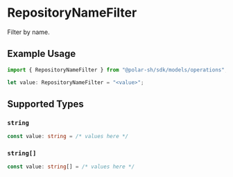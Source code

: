 # RepositoryNameFilter

Filter by name.

## Example Usage

```typescript
import { RepositoryNameFilter } from "@polar-sh/sdk/models/operations";

let value: RepositoryNameFilter = "<value>";
```

## Supported Types

### `string`

```typescript
const value: string = /* values here */
```

### `string[]`

```typescript
const value: string[] = /* values here */
```

